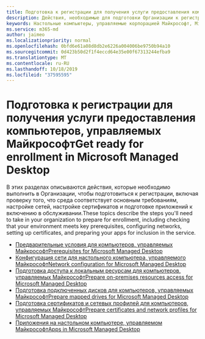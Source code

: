 ```yaml
---
title: Подготовка к регистрации для получения услуги предоставления компьютеров, управляемых Майкрософт
description: Действия, необходимые для подготовки Организации к регистрации
keywords: Настольные компьютеры, управляемые корпорацией Майкрософт, Microsoft 365, служба, документация
ms.service: m365-md
author: jaimeo
ms.localizationpriority: normal
ms.openlocfilehash: 0bfd6e61a08d8db2e6226a004006be9750b94a10
ms.sourcegitcommit: 0d423b50d2f1f4eccd64e35e00f67313244efba9
ms.translationtype: MT
ms.contentlocale: ru-RU
ms.lasthandoff: 10/18/2019
ms.locfileid: "37595595"
---
```

# <a name="get-ready-for-enrollment-in-microsoft-managed-desktop"></a><span data-ttu-id="555ec-104">Подготовка к регистрации для получения услуги предоставления компьютеров, управляемых Майкрософт</span><span class="sxs-lookup"><span data-stu-id="555ec-104">Get ready for enrollment in Microsoft Managed Desktop</span></span>

<span data-ttu-id="555ec-105">В этих разделах описываются действия, которые необходимо выполнить в Организации, чтобы подготовиться к регистрации, включая проверку того, что среда соответствует основным требованиям, настройке сетей, настройке сертификатов и подготовке приложений к включению в обслуживании.</span><span class="sxs-lookup"><span data-stu-id="555ec-105">These topics describe the steps you'll need to take in your organization to prepare for enrollment, including checking that your environment meets key prerequisites, configuring networks, setting up certificates, and preparing your apps for inclusion in the service.</span></span>

- [<span data-ttu-id="555ec-106">Предварительные условия для компьютеров, управляемых Майкрософт</span><span class="sxs-lookup"><span data-stu-id="555ec-106">Prerequisites for Microsoft Managed Desktop</span></span>](prerequisites.md)
- [<span data-ttu-id="555ec-107">Конфигурация сети для настольного компьютера, управляемого Майкрософт</span><span class="sxs-lookup"><span data-stu-id="555ec-107">Network configuration for Microsoft Managed Desktop</span></span>](network.md)
- [<span data-ttu-id="555ec-108">Подготовка доступа к локальным ресурсам для компьютеров, управляемых Майкрософт</span><span class="sxs-lookup"><span data-stu-id="555ec-108">Prepare on-premises resources access for Microsoft Managed Desktop</span></span>](network.md)
- [<span data-ttu-id="555ec-109">Подготовка подключенных дисков для компьютеров, управляемых Майкрософт</span><span class="sxs-lookup"><span data-stu-id="555ec-109">Prepare mapped drives for Microsoft Managed Desktop</span></span>](mapped-drives.md)
- [<span data-ttu-id="555ec-110">Подготовка сертификатов и сетевых профилей для компьютеров, управляемых Майкрософт</span><span class="sxs-lookup"><span data-stu-id="555ec-110">Prepare certificates and network profiles for Microsoft Managed Desktop</span></span>](certs-wifi-lan.md)
- [<span data-ttu-id="555ec-111">Приложения на настольном компьютере, управляемом Майкрософт</span><span class="sxs-lookup"><span data-stu-id="555ec-111">Apps in Microsoft Managed Desktop</span></span>](apps.md)

